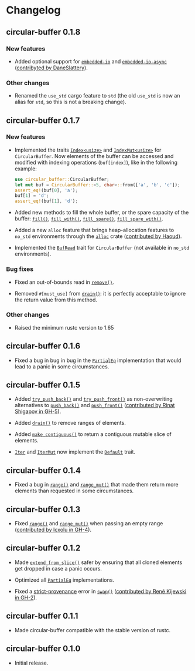 # Changelog

## circular-buffer 0.1.8

### New features

* Added optional support for
  [`embedded-io`](https://crates.io/crates/embedded-io) and
  [`embedded-io-async`](https://crates.io/crates/embedded-io-async)
  ([contribyted by
  DaneSlattery](https://github.com/andreacorbellini/rust-circular-buffer/pull/15)).

### Other changes

* Renamed the `use_std` cargo feature to `std` (the old `use_std` is now an
  alias for `std`, so this is not a breaking change).

## circular-buffer 0.1.7

### New features

* Implemented the traits [`Index<usize>`](https://doc.rust-lang.org/std/ops/trait.Index.html) and
  [`IndexMut<usize>`](https://doc.rust-lang.org/std/ops/trait.IndexMut.html) for `CircularBuffer`. Now elements of the
  buffer can be accessed and modified with indexing operations (`buf[index]`), like in the following example:

  ```rust
  use circular_buffer::CircularBuffer;
  let mut buf = CircularBuffer::<5, char>::from(['a', 'b', 'c']);
  assert_eq!(buf[0], 'a');
  buf[1] = 'd';
  assert_eq!(buf[1], 'd');
  ```

* Added new methods to fill the whole buffer, or the spare capacity of the buffer:
  [`fill()`](https://docs.rs/circular-buffer/0.1.7/circular_buffer/struct.CircularBuffer.html#method.fill),
  [`fill_with()`](https://docs.rs/circular-buffer/0.1.7/circular_buffer/struct.CircularBuffer.html#method.fill_with),
  [`fill_spare()`](https://docs.rs/circular-buffer/0.1.7/circular_buffer/struct.CircularBuffer.html#method.fill_spare),
  [`fill_spare_with()`](https://docs.rs/circular-buffer/0.1.7/circular_buffer/struct.CircularBuffer.html#method.fill_spare_with).

* Added a new `alloc` feature that brings heap-allocation features to `no_std` environments through the
  [`alloc`](https://doc.rust-lang.org/stable/alloc/) crate ([contributed by
  Haoud](https://github.com/andreacorbellini/rust-circular-buffer/pull/11)).

* Implemented the [`BufRead`](https://doc.rust-lang.org/std/io/trait.BufRead.html) trait for `CircularBuffer` (not
  available in `no_std` environments).

### Bug fixes

* Fixed an out-of-bounds read in
  [`remove()`](https://docs.rs/circular-buffer/0.1.7/circular_buffer/struct.CircularBuffer.html#method.remove).

* Removed `#[must_use]` from
  [`drain()`](https://docs.rs/circular-buffer/0.1.7/circular_buffer/struct.CircularBuffer.html#method.drain): it is
  perfectly acceptable to ignore the return value from this method.

### Other changes

* Raised the minimum rustc version to 1.65

## circular-buffer 0.1.6

* Fixed a bug in bug in bug in the [`PartialEq`](https://doc.rust-lang.org/std/cmp/trait.PartialEq.html) implementation
  that would lead to a panic in some circumstances.

## circular-buffer 0.1.5

* Added
  [`try_push_back()`](https://docs.rs/circular-buffer/0.1.5/circular_buffer/struct.CircularBuffer.html#method.try_push_back)
  and
  [`try_push_front()`](https://docs.rs/circular-buffer/0.1.5/circular_buffer/struct.CircularBuffer.html#method.try_push_front)
  as non-overwriting alternatives to
  [`push_back()`](https://docs.rs/circular-buffer/0.1.5/circular_buffer/struct.CircularBuffer.html#method.push_back) and
  [`push_front()`](https://docs.rs/circular-buffer/0.1.5/circular_buffer/struct.CircularBuffer.html#method.push_front)
  ([contributed by Rinat Shigapov in GH-5](https://github.com/andreacorbellini/rust-circular-buffer/pull/5)).

* Added [`drain()`](https://docs.rs/circular-buffer/0.1.5/circular_buffer/struct.CircularBuffer.html#method.drain) to
  remove ranges of elements.

* Added
  [`make_contiguous()`](https://docs.rs/circular-buffer/0.1.5/circular_buffer/struct.CircularBuffer.html#method.make_contiguous)
  to return a contiguous mutable slice of elements.

* [`Iter`](https://docs.rs/circular-buffer/0.1.5/circular_buffer/struct.Iter.html) and
  [`IterMut`](https://docs.rs/circular-buffer/0.1.5/circular_buffer/struct.IterMut.html) now implement the
  [`Default`](https://doc.rust-lang.org/std/default/trait.Default.html) trait.

## circular-buffer 0.1.4

* Fixed a bug in
  [`range()`](https://docs.rs/circular-buffer/0.1.4/circular_buffer/struct.CircularBuffer.html#method.range) and
  [`range_mut()`](https://docs.rs/circular-buffer/0.1.4/circular_buffer/struct.CircularBuffer.html#method.range_mut)
  that made them return more elements than requested in some circumstances.

## circular-buffer 0.1.3

* Fixed [`range()`](https://docs.rs/circular-buffer/0.1.3/circular_buffer/struct.CircularBuffer.html#method.range) and
  [`range_mut()`](https://docs.rs/circular-buffer/0.1.3/circular_buffer/struct.CircularBuffer.html#method.range_mut)
  when passing an empty range ([contributed by Icxolu in
  GH-4](https://github.com/andreacorbellini/rust-circular-buffer/pull/4)).

## circular-buffer 0.1.2

* Made
  [`extend_from_slice()`](https://docs.rs/circular-buffer/0.1.2/circular_buffer/struct.CircularBuffer.html#method.extend_from_slice)
  safer by ensuring that all cloned elements get dropped in case a panic occurs.

* Optimized all [`PartialEq`](https://doc.rust-lang.org/std/cmp/trait.PartialEq.html) implementations.

* Fixed a [strict-provenance](https://github.com/rust-lang/rust/issues/95228) error in
  [`swap()`](https://docs.rs/circular-buffer/0.1.2/circular_buffer/struct.CircularBuffer.html#method.swap) ([contributed
  by René Kijewski in GH-2](https://github.com/andreacorbellini/rust-circular-buffer/pull/2)).

## circular-buffer 0.1.1

* Made circular-buffer compatible with the stable version of rustc.

## circular-buffer 0.1.0

* Initial release.
